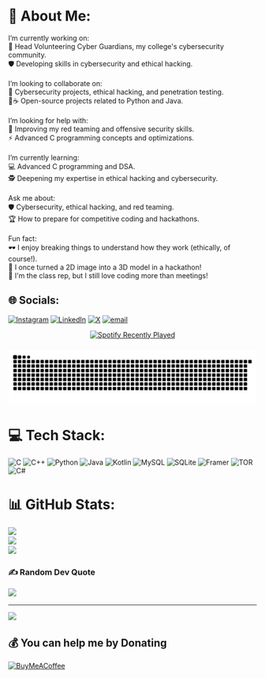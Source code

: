 # 💫 About Me:
I’m currently working on:<br>🚀 Head Volunteering Cyber Guardians, my college's cybersecurity community.<br>🛡️ Developing skills in cybersecurity and ethical hacking.<br><br>I’m looking to collaborate on:<br>🔐 Cybersecurity projects, ethical hacking, and penetration testing.<br>🐍☕ Open-source projects related to Python and Java.<br><br>I’m looking for help with:<br>🎯 Improving my red teaming and offensive security skills.<br>⚡ Advanced C programming concepts and optimizations.<br><br>I’m currently learning:<br>💻 Advanced C programming and DSA.<br>🕵️ Deepening my expertise in ethical hacking and cybersecurity.<br><br>Ask me about:<br>🛡️ Cybersecurity, ethical hacking, and red teaming.<br>🏆 How to prepare for competitive coding and hackathons.<br><br>Fun fact:<br>🕶️ I enjoy breaking things to understand how they work (ethically, of course!).<br>🎨 I once turned a 2D image into a 3D model in a hackathon!<br>📢 I'm the class rep, but I still love coding more than meetings!


## 🌐 Socials:
[![Instagram](https://img.shields.io/badge/Instagram-%23E4405F.svg?logo=Instagram&logoColor=white)](https://instagram.com/pranav44sharma44) [![LinkedIn](https://img.shields.io/badge/LinkedIn-%230077B5.svg?logo=linkedin&logoColor=white)](https://linkedin.com/in/-pranav--sharma-) [![X](https://img.shields.io/badge/X-black.svg?logo=X&logoColor=white)](https://x.com/_pranav__sharma) [![email](https://img.shields.io/badge/Email-D14836?logo=gmail&logoColor=white)](mailto:job.pranav.sharma@gmail.com) 

<div align="center">
  <a href="https://open.spotify.com/user/31pz42moanit3baehbdw2bebb7yy">
    <img src="https://spotify-recently-played-readme.vercel.app/api?user=31pz42moanit3baehbdw2bebb7yy&count=5&unique=false" alt="Spotify Recently Played"  />
  </a>
</div>

###

<img src="https://raw.githubusercontent.com/Pranav-Sharma-Official/Pranav-Sharma-Official/output/snake.svg" alt="Snake Animation" />

###

# 💻 Tech Stack:
![C](https://img.shields.io/badge/c-%2300599C.svg?style=plastic&logo=c&logoColor=white) ![C++](https://img.shields.io/badge/c++-%2300599C.svg?style=plastic&logo=c%2B%2B&logoColor=white) ![Python](https://img.shields.io/badge/python-3670A0?style=plastic&logo=python&logoColor=ffdd54) ![Java](https://img.shields.io/badge/java-%23ED8B00.svg?style=plastic&logo=openjdk&logoColor=white) ![Kotlin](https://img.shields.io/badge/kotlin-%237F52FF.svg?style=plastic&logo=kotlin&logoColor=white) ![MySQL](https://img.shields.io/badge/mysql-4479A1.svg?style=plastic&logo=mysql&logoColor=white) ![SQLite](https://img.shields.io/badge/sqlite-%2307405e.svg?style=plastic&logo=sqlite&logoColor=white) ![Framer](https://img.shields.io/badge/Framer-black?style=plastic&logo=framer&logoColor=blue) ![TOR](https://img.shields.io/badge/tor-%237E4798.svg?style=plastic&logo=tor-project&logoColor=white) ![C#](https://img.shields.io/badge/c%23-%23239120.svg?style=plastic&logo=csharp&logoColor=white)
# 📊 GitHub Stats:
![](https://github-readme-stats.vercel.app/api?username=Pranav-Sharma-Official&theme=transparent&hide_border=false&include_all_commits=false&count_private=false)<br/>
![](https://nirzak-streak-stats.vercel.app/?user=Pranav-Sharma-Official&theme=transparent&hide_border=false)<br/>
![](https://github-readme-stats.vercel.app/api/top-langs/?username=Pranav-Sharma-Official&theme=transparent&hide_border=false&include_all_commits=false&count_private=false&layout=compact)

### ✍️ Random Dev Quote
![](https://quotes-github-readme.vercel.app/api?type=horizontal&theme=dark)

---
[![](https://visitcount.itsvg.in/api?id=Pranav-Sharma-Official&icon=10&color=13)](https://visitcount.itsvg.in)

  ## 💰 You can help me by Donating
  [![BuyMeACoffee](https://img.shields.io/badge/Buy%20Me%20a%20Coffee-ffdd00?style=for-the-badge&logo=buy-me-a-coffee&logoColor=black)](https://buymeacoffee.com/pranav.sharma) 
